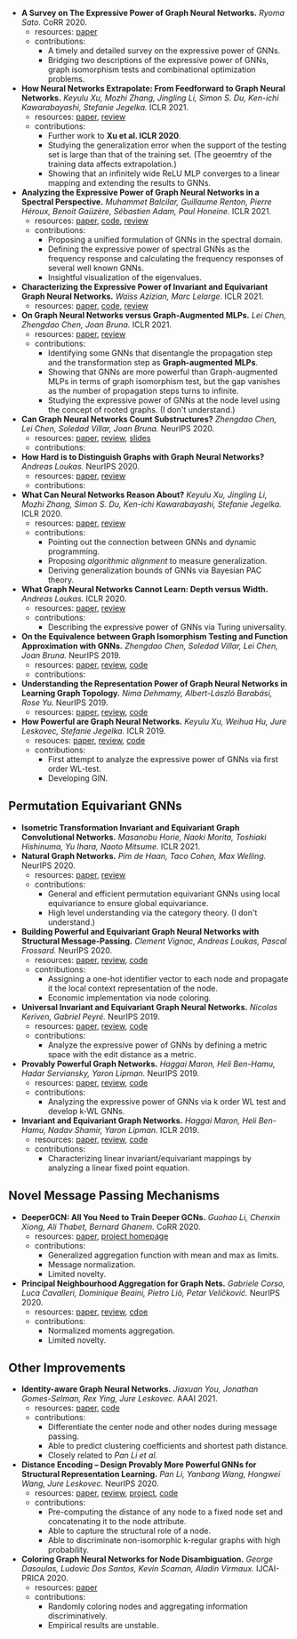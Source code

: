 - **A Survey on The Expressive Power of Graph Neural Networks.** *Ryoma Sato.* CoRR 2020.
  - resources: [paper](https://arxiv.org/pdf/2003.04078v4)
  - contributions:
    - A timely and detailed survey on the expressive power of GNNs.
    - Bridging two descriptions of the expressive power of GNNs, graph isomorphism tests and combinational optimization problems.
- **How Neural Networks Extrapolate: From Feedforward to Graph Neural Networks.** *Keyulu Xu, Mozhi Zhang, Jingling Li, Simon S. Du, Ken-ichi Kawarabayashi, Stefanie Jegelka.* ICLR 2021.
  - resources: [paper](https://openreview.net/pdf?id=UH-cmocLJC), [review](https://openreview.net/forum?id=UH-cmocLJC)
  - contributions:
    - Further work to **Xu et al. ICLR 2020**.
    - Studying the generalization error when the support of the testing set is large than that of the training set. (The geoemtry of the training data affects extrapolation.)
    - Showing that an infinitely wide ReLU MLP converges to a linear mapping and extending the results to GNNs.
- **Analyzing the Expressive Power of Graph Neural Networks in a Spectral Perspective.** *Muhammet Balcilar, Guillaume Renton, Pierre Héroux, Benoit Gaüzère, Sébastien Adam, Paul Honeine.* ICLR 2021.
  - resources: [paper](https://openreview.net/pdf?id=-qh0M9XWxnv), [code](https://github.com/balcilar/gnn-spectral-expressive-power), [review](https://openreview.net/forum?id=-qh0M9XWxnv)
  - contributions:
    - Proposing a unified formulation of GNNs in the spectral domain.
    - Defining the expressive power of spectral GNNs as the frequency response and calculating the frequency responses of several well known GNNs.
    - Insightful visualization of the eigenvalues.
- **Characterizing the Expressive Power of Invariant and Equivariant Graph Neural Networks.** *Waïss Azizian, Marc Lelarge.* ICLR 2021.
  - resources: [paper](https://openreview.net/pdf?id=lxHgXYN4bwl), [code](https://github.com/mlelarge/graph_neural_net), [review](https://openreview.net/forum?id=lxHgXYN4bwl)
- **On Graph Neural Networks versus Graph-Augmented MLPs.** *Lei Chen, Zhengdao Chen, Joan Bruna.* ICLR 2021.
  - resources: [paper](https://openreview.net/pdf?id=tiqI7w64JG2), [review](https://openreview.net/forum?id=tiqI7w64JG2)
  - contributions:
    - Identifying some GNNs that disentangle the propagation step and the transformation step as **Graph-augmented MLPs**.
    - Showing that GNNs are more powerful than Graph-augmented MLPs in terms of graph isomorphism test, but the gap vanishes as the number of propagation steps turns to infinite.
    - Studying the expressive power of GNNs at the node level using the concept of rooted graphs. (I don't understand.)
- **Can Graph Neural Networks Count Substructures?** *Zhengdao Chen, Lei Chen, Soledad Villar, Joan Bruna.* NeurIPS 2020.
  - resources: [paper](https://proceedings.neurips.cc/paper/2020/file/75877cb75154206c4e65e76b88a12712-Paper.pdf), [review](https://proceedings.neurips.cc/paper/2020/file/75877cb75154206c4e65e76b88a12712-Review.html), [slides](https://cims.nyu.edu/~chenzh/files/GNN_substructures_short_slides.pdf)
  - contributions:
- **How Hard is to Distinguish Graphs with Graph Neural Networks?** *Andreas Loukas.* NeurIPS 2020.
  - resources: [paper](https://proceedings.neurips.cc/paper/2020/file/23685a2431acad7789c1e3d43ea1522c-Paper.pdf), [review](https://proceedings.neurips.cc/paper/2020/file/23685a2431acad7789c1e3d43ea1522c-Review.html)
  - contributions:
- **What Can Neural Networks Reason About?** *Keyulu Xu, Jingling Li, Mozhi Zhang, Simon S. Du, Ken-ichi Kawarabayashi, Stefanie Jegelka.* ICLR 2020.
  - resources: [paper](https://openreview.net/pdf?id=rJxbJeHFPS), [review](https://openreview.net/forum?id=rJxbJeHFPS)
  - contributions:
    - Pointing out the connection between GNNs and dynamic programming.
    - Proposing *algorithmic alignment* to measure generalization.
    - Deriving generalization bounds of GNNs via Bayesian PAC theory.
- **What Graph Neural Networks Cannot Learn: Depth versus Width.** *Andreas Loukas.* ICLR 2020.
  - resources: [paper](https://openreview.net/pdf?id=B1l2bp4YwS), [review](https://openreview.net/forum?id=B1l2bp4YwS)
  - contributions:
    - Describing the expressive power of GNNs via Turing universality.
- **On the Equivalence between Graph Isomorphism Testing and Function Approximation with GNNs.** *Zhengdao Chen, Soledad Villar, Lei Chen, Joan Bruna.* NeurIPS 2019.
  - resources: [paper](https://proceedings.neurips.cc/paper/2019/file/71ee911dd06428a96c143a0b135041a4-Paper.pdf), [review](https://proceedings.neurips.cc/paper/2019/file/71ee911dd06428a96c143a0b135041a4-Review.html), [code](https://github.com/leichen2018/Ring-GNN)
  - contributions:
- **Understanding the Representation Power of Graph Neural Networks in Learning Graph Topology.** *Nima Dehmamy, Albert-László Barabási, Rose Yu.* NeurIPS 2019.
  - resources: [paper](https://papers.nips.cc/paper/2019/file/73bf6c41e241e28b89d0fb9e0c82f9ce-Paper.pdf), [review](https://papers.nips.cc/paper/2019/file/73bf6c41e241e28b89d0fb9e0c82f9ce-Review.html), [code](https://github.com/nimadehmamy/Understanding-GCN)
- **How Powerful are Graph Neural Networks.** *Keyulu Xu, Weihua Hu, Jure Leskovec, Stefanie Jegelka.* ICLR 2019.
  - resouces: [paper](https://openreview.net/pdf?id=ryGs6iA5Km), [review](https://openreview.net/forum?id=ryGs6iA5Km), [code](https://github.com/weihua916/powerful-gnns)
  - contributions:
    - First attempt to analyze the expressive power of GNNs via first order WL-test.
    - Developing GIN.

## Permutation Equivariant GNNs
- **Isometric Transformation Invariant and Equivariant Graph Convolutional Networks.** *Masanobu Horie, Naoki Morita, Toshiaki Hishinuma, Yu Ihara, Naoto Mitsume.* ICLR 2021.
- **Natural Graph Networks.** *Pim de Haan, Taco Cohen, Max Welling.* NeurIPS 2020.
  - resources: [paper](https://proceedings.neurips.cc/paper/2020/file/2517756c5a9be6ac007fe9bb7fb92611-Paper.pdf), [review](https://proceedings.neurips.cc/paper/2020/file/2517756c5a9be6ac007fe9bb7fb92611-Review.html)
  - contributions:
    - General and efficient permutation equivariant GNNs using local equivariance to ensure global equivariance.
    - High level understanding via the category theory. (I don't understand.)
- **Building Powerful and Equivariant Graph Neural Networks with Structural Message-Passing.** *Clement Vignac, Andreas Loukas, Pascal Frossard.* NeurIPS 2020.
  - resources: [paper](https://proceedings.neurips.cc/paper/2020/file/a32d7eeaae19821fd9ce317f3ce952a7-Paper.pdf), [review](https://proceedings.neurips.cc/paper/2020/file/a32d7eeaae19821fd9ce317f3ce952a7-Review.html), [code](https://github.com/cvignac/SMP)
  - contributions:
    - Assigning a one-hot identifier vector to each node and propagate it the local context representation of the node.
    - Economic implementation via node coloring.
- **Universal Invariant and Equivariant Graph Neural Networks.** *Nicolas Keriven, Gabriel Peyré.* NeurIPS 2019.
  - resources: [paper](https://proceedings.neurips.cc/paper/2019/file/ea9268cb43f55d1d12380fb6ea5bf572-Paper.pdf), [review](https://proceedings.neurips.cc/paper/2019/file/ea9268cb43f55d1d12380fb6ea5bf572-Reviews.html), [code](https://github.com/nkeriven/univgnn)
  - contributions: 
    - Analyze the expressive power of GNNs by defining a metric space with the edit distance as a metric.
- **Provably Powerful Graph Networks.** *Haggai Maron, Heli Ben-Hamu, Hadar Serviansky, Yaron Lipman.* NeurIPS 2019.
  - resources: [paper](https://papers.nips.cc/paper/8488-provably-powerful-graph-networks), [review](https://proceedings.neurips.cc/paper/2019/file/bb04af0f7ecaee4aae62035497da1387-Reviews.html), [code](https://github.com/hadarser/ProvablyPowerfulGraphNetworks)
  - contributions: 
    - Analyzing the expressive power of GNNs via k order WL test and develop k-WL GNNs.
- **Invariant and Equivariant Graph Networks.** *Haggai Maron, Heli Ben-Hamu, Nadav Shamir, Yaron Lipman.* ICLR 2019.
  - resources: [paper](https://openreview.net/pdf?id=Syx72jC9tm), [review](https://openreview.net/forum?id=Syx72jC9tm), [code](https://github.com/Haggaim/InvariantGraphNetworks)
  - contributions: 
    - Characterizing linear invariant/equivariant mappings by analyzing a linear fixed point equation.
## Novel Message Passing Mechanisms
- **DeeperGCN: All You Need to Train Deeper GCNs.** *Guohao Li, Chenxin Xiong, Ali Thabet, Bernard Ghanem.* CoRR 2020.
  - resources: [paper](https://arxiv.org/pdf/2006.07739.pdf), [project homepage](https://www.deepgcns.org/)
  - contributions:
    - Generalized aggregation function with mean and max as limits.
    - Message normalization.
    - Limited novelty.
- **Principal Neighbourhood Aggregation for Graph Nets.** *Gabriele Corso, Luca Cavalleri, Dominique Beaini, Pietro Liò, Petar Veličković.* NeurIPS 2020.
  - resources: [paper](https://papers.nips.cc/paper/2020/file/99cad265a1768cc2dd013f0e740300ae-Paper.pdf), [review](https://proceedings.neurips.cc/paper/2020/file/99cad265a1768cc2dd013f0e740300ae-Review.html), [cdoe](https://github.com/lukecavabarrett/pna)
  - contributions:
    - Normalized moments aggregation.
    - Limited novelty.
## Other Improvements
- **Identity-aware Graph Neural Networks.** *Jiaxuan You, Jonathan Gomes-Selman, Rex Ying, Jure Leskovec.* AAAI 2021.
  - resources: [paper](https://arxiv.org/pdf/2101.10320v1), [code](https://github.com/snap-stanford/GraphGym)
  - contributions:
    - Differentiate the center node and other nodes during message passing.
    - Able to predict clustering coefficients and shortest path distance.
    - Closely related to *Pan Li et al.*
- **Distance Encoding – Design Provably More Powerful GNNs for Structural Representation Learning.** *Pan Li, Yanbang Wang, Hongwei Wang, Jure Leskovec.* NeurIPS 2020.
  - resources: [paper](https://proceedings.neurips.cc/paper/2020/file/2f73168bf3656f697507752ec592c437-Paper.pdf), [review](https://proceedings.neurips.cc/paper/2020/file/2f73168bf3656f697507752ec592c437-Review.html), [project](http://snap.stanford.edu/distance-encoding/), [code](https://github.com/snap-stanford/distance-encoding)
  - contributions:
    - Pre-computing the distance of any node to a fixed node set and concatenating it to the node attribute.
    - Able to capture the structural role of a node.
    - Able to discriminate non-isomorphic k-regular graphs with high probability.
- **Coloring Graph Neural Networks for Node Disambiguation.** *George Dasoulas, Ludovic Dos Santos, Kevin Scaman, Aladin Virmaux.* IJCAI-PRICA 2020.
  - resources: [paper](https://arxiv.org/pdf/1912.06058.pdf)
  - contributions:
    - Randomly coloring nodes and aggregating information discriminatively.
    - Empirical results are unstable.